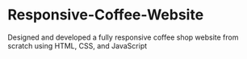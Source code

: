 # Responsive-Coffee-Website
Designed and developed a fully responsive coffee shop website from scratch using HTML, CSS, and  JavaScript

